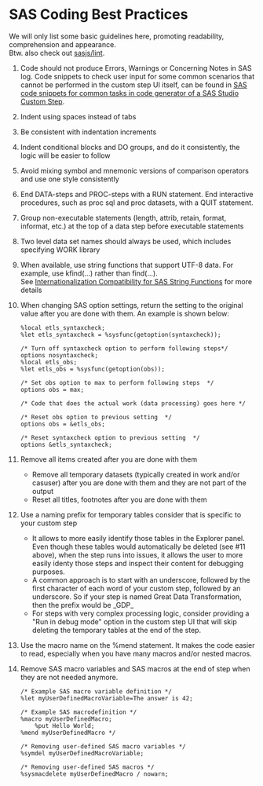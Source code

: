 # SAS Coding Best Practices

We will only list some basic guidelines here, promoting readability, comprehension and appearance.  
Btw. also check out [sasjs/lint](https://github.com/sasjs/lint).
 1. Code should not produce Errors, Warnings or Concerning Notes in SAS log. Code snippets to check user input for some common scenarios that cannot be performed in the custom step UI itself, can be found in [SAS code snippets for common tasks in code generator of a SAS Studio Custom Step](https://github.com/sassoftware/sas-studio-custom-steps/blob/main/_codegen_snippets/README.md). 
 2. Indent using spaces instead of tabs
 3. Be consistent with indentation increments
 4. Indent conditional blocks and DO groups, and do it consistently, the logic will be easier to follow
 5. Avoid mixing symbol and mnemonic versions of comparison operators and use one style consistently
 6. End DATA-steps and PROC-steps with a RUN statement. End interactive procedures, such as proc sql and proc datasets, with a QUIT statement.
 7. Group non-executable statements (length, attrib, retain, format, informat, etc.) at the top of a data step before executable statements
 8. Two level data set names should always be used, which includes specifying WORK library
 9. When available, use string functions that support UTF-8 data. For example, use kfind(...) rather than find(...).  
    See [Internationalization Compatibility for SAS String Functions](https://documentation.sas.com/?cdcId=pgmsascdc&cdcVersion=default&docsetId=nlsref&docsetTarget=p1pca7vwjjwucin178l8qddjn0gi.htm)
    for more details
10. When changing SAS option settings, return the setting to the original value after you are done with them. An example is shown below:

    ```SAS
    %local etls_syntaxcheck;  
    %let etls_syntaxcheck = %sysfunc(getoption(syntaxcheck));
    
    /* Turn off syntaxcheck option to perform following steps*/
    options nosyntaxcheck;
    %local etls_obs;
    %let etls_obs = %sysfunc(getoption(obs));
    
    /* Set obs option to max to perform following steps  */
    options obs = max;
    
    /* Code that does the actual work (data processing) goes here */
    
    /* Reset obs option to previous setting  */
    options obs = &etls_obs;
    
    /* Reset syntaxcheck option to previous setting  */
    options &etls_syntaxcheck;
    ```
11. Remove all items created after you are done with them
    * Remove all temporary datasets (typically created in work and/or casuser) after you are done with them and they are not part of the output
    * Reset all titles, footnotes after you are done with them

12. Use a naming prefix for temporary tables consider that is specific to your custom step
    * It allows to more easily identify those tables in the Explorer panel. Even though these tables would automatically be deleted (see #11 above), when
      the step runs into issues, it allows the user to more easily identy those steps and inspect their content for debugging purposes.
    * A common approach is to start with an underscore, followed by the first character of each word of your custom step, followed by an underscore.
      So if your step is named Great Data Transformation, then the prefix would be \_GDP\_
    * For steps with very complex processing logic, consider providing a "Run in debug mode" option in the custom step UI that will skip deleting the
      temporary tables at the end of the step.

 13. Use the macro name on the %mend statement. It makes the code easier to read, especially when you have many macros and/or nested macros.
     
 14. Remove SAS macro variables and SAS macros at the end of step when they are not needed anymore.
     ```SAS
     /* Example SAS macro variable definition */
     %let myUserDefinedMacroVariable=The answer is 42;
     
     /* Example SAS macrodefinition */
     %macro myUserDefinedMacro;
         %put Hello World;
     %mend myUserDefinedMacro */
     ```
     
     ```SAS
     /* Removing user-defined SAS macro variables */
     %symdel myUserDefinedMacroVariable;
     
     /* Removing user-defined SAS macros */
     %sysmacdelete myUserDefinedMacro / nowarn; 
     ```
